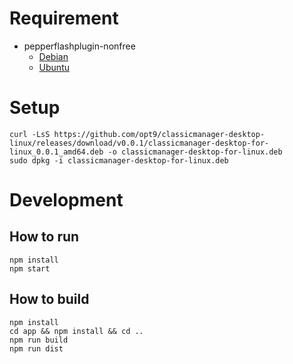 # Requirement

* pepperflashplugin-nonfree
  * [Debian](https://wiki.debian.org/PepperFlashPlayer/Installing)
  * [Ubuntu](http://packages.ubuntu.com/fr/yakkety/pepperflashplugin-nonfree)

# Setup

```
curl -LsS https://github.com/opt9/classicmanager-desktop-linux/releases/download/v0.0.1/classicmanager-desktop-for-linux_0.0.1_amd64.deb -o classicmanager-desktop-for-linux.deb
sudo dpkg -i classicmanager-desktop-for-linux.deb
```

# Development
## How to run
```
npm install
npm start
```

## How to build
```
npm install
cd app && npm install && cd ..
npm run build
npm run dist
```
